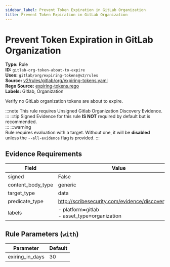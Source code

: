 ```yaml
---
sidebar_label: Prevent Token Expiration in GitLab Organization
title: Prevent Token Expiration in GitLab Organization
---  
```

# Prevent Token Expiration in GitLab Organization  
**Type:** Rule  
**ID:** `gitlab-org-token-about-to-expire`  
**Uses:** `gitlab/org/expiring-tokens@v2/rules`  
**Source:** [v2/rules/gitlab/org/expiring-tokens.yaml](https://github.com/scribe-public/sample-policies/blob/main/v2/rules/gitlab/org/expiring-tokens.yaml)  
**Rego Source:** [expiring-tokens.rego](https://github.com/scribe-public/sample-policies/blob/main/v2/rules/gitlab/org/expiring-tokens.rego)  
**Labels:** Gitlab, Organization  

Verify no GitLab organization tokens are about to expire.

:::note 
This rule requires Unsigned Gitlab Organization Discovery Evidence.  
::: 
:::tip 
Signed Evidence for this rule **IS NOT** required by default but is recommended.  
::: 
:::warning  
Rule requires evaluation with a target. Without one, it will be **disabled** unless the `--all-evidence` flag is provided.
::: 

## Evidence Requirements  
| Field | Value |
|-------|-------|
| signed | False |
| content_body_type | generic |
| target_type | data |
| predicate_type | http://scribesecurity.com/evidence/discovery/v0.1 |
| labels | - platform=gitlab<br/>- asset_type=organization |

## Rule Parameters (`with`)  
| Parameter | Default |
|-----------|---------|
| exiring_in_days | 30 |
